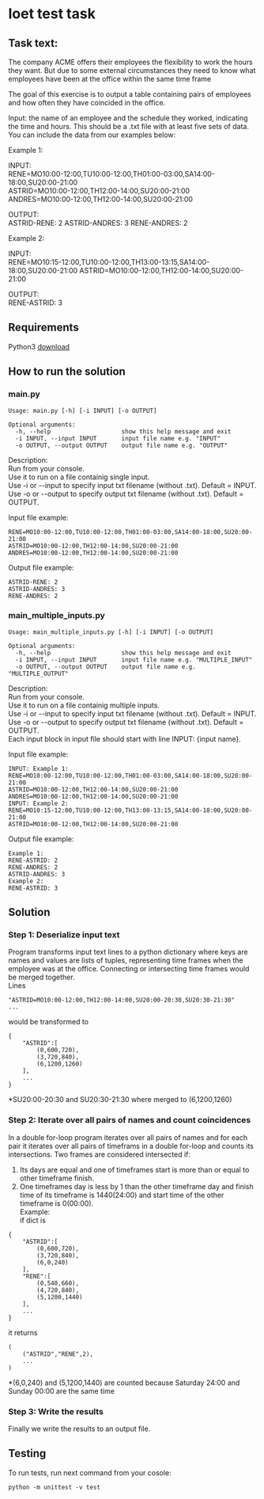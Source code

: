 # Ioet test task

## Task text:

The company ACME offers their employees the flexibility to work the hours they want. But due to some external circumstances they need to know what employees have been at the office within the same time frame

The goal of this exercise is to output a table containing pairs of employees and how often they have coincided in the office.

Input: the name of an employee and the schedule they worked, indicating the time and hours. This should be a .txt file with at least five sets of data. You can include the data from our examples below:

Example 1:

INPUT:  
RENE=MO10:00-12:00,TU10:00-12:00,TH01:00-03:00,SA14:00-18:00,SU20:00-21:00  
ASTRID=MO10:00-12:00,TH12:00-14:00,SU20:00-21:00  
ANDRES=MO10:00-12:00,TH12:00-14:00,SU20:00-21:00  

OUTPUT:  
ASTRID-RENE: 2
ASTRID-ANDRES: 3
RENE-ANDRES: 2

Example 2:

INPUT:  
RENE=MO10:15-12:00,TU10:00-12:00,TH13:00-13:15,SA14:00-18:00,SU20:00-21:00
ASTRID=MO10:00-12:00,TH12:00-14:00,SU20:00-21:00

OUTPUT:  
RENE-ASTRID: 3


## Requirements

Python3
[download](https://www.python.org/downloads)


## How to run the solution

### main.py

```
Usage: main.py [-h] [-i INPUT] [-o OUTPUT]  

Optional arguments:  
  -h, --help                    show this help message and exit  
  -i INPUT, --input INPUT       input file name e.g. "INPUT"  
  -o OUTPUT, --output OUTPUT    output file name e.g. "OUTPUT"  
```

Description:  
  Run from your console.  
  Use it to run on a file containig single input.  
  Use -i or --input to specify input txt filename (without .txt). Default = INPUT.  
  Use -o or --output to specify output txt filename (without .txt). Default = OUTPUT.  

Input file example:
```
RENE=MO10:00-12:00,TU10:00-12:00,TH01:00-03:00,SA14:00-18:00,SU20:00-21:00
ASTRID=MO10:00-12:00,TH12:00-14:00,SU20:00-21:00
ANDRES=MO10:00-12:00,TH12:00-14:00,SU20:00-21:00
```
Output file example:
```
ASTRID-RENE: 2
ASTRID-ANDRES: 3
RENE-ANDRES: 2
```


### main_multiple_inputs.py

```
Usage: main_multiple_inputs.py [-h] [-i INPUT] [-o OUTPUT]

Optional arguments:  
  -h, --help                    show this help message and exit  
  -i INPUT, --input INPUT       input file name e.g. "MULTIPLE_INPUT"  
  -o OUTPUT, --output OUTPUT    output file name e.g. "MULTIPLE_OUTPUT" 
``` 

Description:  
  Run from your console.  
  Use it to run on a file containig multiple inputs.  
  Use -i or --input to specify input txt filename (without .txt). Default = INPUT.  
  Use -o or --output to specify output txt filename (without .txt). Default = OUTPUT.  
  Each input block in input file should start with line INPUT: {input name}.  
 
Input file example:  
```
INPUT: Example 1:
RENE=MO10:00-12:00,TU10:00-12:00,TH01:00-03:00,SA14:00-18:00,SU20:00-21:00
ASTRID=MO10:00-12:00,TH12:00-14:00,SU20:00-21:00
ANDRES=MO10:00-12:00,TH12:00-14:00,SU20:00-21:00
INPUT: Example 2:
RENE=MO10:15-12:00,TU10:00-12:00,TH13:00-13:15,SA14:00-18:00,SU20:00-21:00
ASTRID=MO10:00-12:00,TH12:00-14:00,SU20:00-21:00
```
Output file example:
```
Example 1:
RENE-ASTRID: 2
RENE-ANDRES: 2
ASTRID-ANDRES: 3
Example 2:
RENE-ASTRID: 3
```


## Solution

### Step 1: Deserialize input text

Program transforms input text lines to a python dictionary where keys are names and values are lists of tuples, representing time frames when the employee was at the office. Connecting or intersecting time frames would be merged together.  
Lines 
```
"ASTRID=MO10:00-12:00,TH12:00-14:00,SU20:00-20:30,SU20:30-21:30"
...
```
would be transformed to 
```
{
    "ASTRID":[
        (0,600,720), 
        (3,720,840),
        (6,1200,1260)
    ],
    ...
}
```
*SU20:00-20:30 and SU20:30-21:30 where merged to (6,1200,1260)  


### Step 2: Iterate over all pairs of names and count coincidences

In a double for-loop program iterates over all pairs of names and for each pair it iterates over all pairs of timeframs in a double for-loop and counts its intersections. Two frames are considered intersected if:  
1) Its days are equal and one of timeframes start is more than or equal to other timeframe finish.
2) One timeframes day is less by 1 than the other timeframe day and finish time of its timeframe is 1440(24:00) and start time of the other timeframe is 0(00:00).  
Example:  
if dict is
```
{
    "ASTRID":[
        (0,600,720), 
        (3,720,840),
        (6,0,240)
    ],
    "RENE":[
        (0,540,660),
        (4,720,840),
        (5,1200,1440)
    ],
    ...
}
```
it returns
```
(
    ("ASTRID","RENE",2),
    ...
)
```
*(6,0,240) and (5,1200,1440) are counted because Saturday 24:00 and Sunday 00:00 are the same time  


### Step 3: Write the results

Finally we write the results to an output file.


## Testing

To run tests, run next command from your cosole:
```
python -m unittest -v test
```
